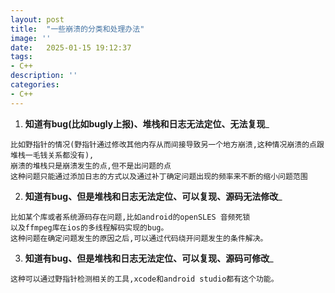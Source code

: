 ```yaml
---
layout: post
title:  "一些崩溃的分类和处理办法"
image: ''
date:   2025-01-15 19:12:37
tags:
- C++
description: ''
categories: 
- C++
---
```


1. __知道有bug(比如bugly上报)、堆栈和日志无法定位、无法复现___  
```
比如野指针的情况(野指针通过修改其他内存从而间接导致另一个地方崩溃,这种情况崩溃的点跟堆栈一毛钱关系都没有),  
崩溃的堆栈只是崩溃发生的点,但不是出问题的点  
这种问题只能通过添加日志的方式以及通过补丁确定问题出现的频率来不断的缩小问题范围
```

2. __知道有bug、但是堆栈和日志无法定位、可以复现、源码无法修改___ 
```
比如某个库或者系统源码存在问题,比如android的openSLES 音频死锁  
以及ffmpeg库在ios的多线程解码实现的bug。  
这种问题在确定问题发生的原因之后,可以通过代码绕开问题发生的条件解决。
```
3. __知道有bug、但是堆栈和日志无法定位、可以复现、源码可修改___ 
```
这种可以通过野指针检测相关的工具,xcode和android studio都有这个功能。
```



